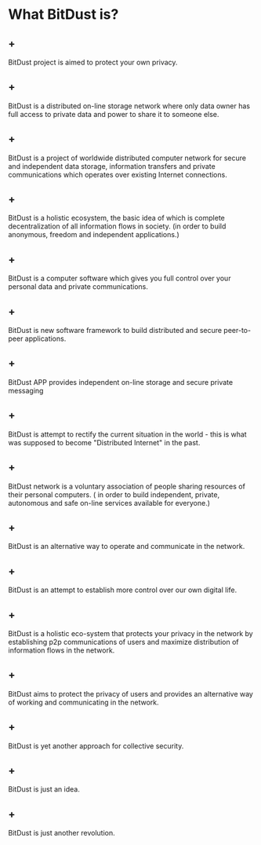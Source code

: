 # What BitDust is?

## +

BitDust project is aimed to protect your own privacy.


## +

BitDust is a distributed on-line storage network where only data owner has full access to private data and power to share it to someone else.


## +

BitDust is a project of worldwide distributed computer network for secure and independent data storage, information transfers and private communications which operates over existing Internet connections.


## +

BitDust is a holistic ecosystem, the basic idea of which is complete decentralization of all information flows in society.
(in order to build anonymous, freedom and independent applications.)


## +

BitDust is a computer software which gives you full control over your personal data and private communications.


## +

BitDust is new software framework to build distributed and secure peer-to-peer applications.


## +

BitDust APP provides independent on-line storage and secure private messaging


## +

BitDust is attempt to rectify the current situation in the world - this is what was supposed to become "Distributed Internet" in the past.


## +

BitDust network is a voluntary association of people sharing resources of their personal computers.
( in order to build independent, private, autonomous and safe on-line services available for everyone.)

## +

BitDust is an alternative way to operate and communicate in the network.


## +

BitDust is an attempt to establish more control over our own digital life.


## +

BitDust is a holistic eco-system that protects your privacy in the network
by establishing p2p communications of users and maximize distribution of
information flows in the network.


## +

BitDust aims to protect the privacy of users and provides an alternative way of working and communicating in the network.


## +

BitDust is yet another approach for collective security.


## +

BitDust is just an idea.


## +

BitDust is just another revolution.


<div class=fbcomments markdown="1">
</div>
